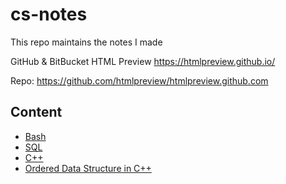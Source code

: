# cs-notes
This repo maintains the notes I made


GitHub & BitBucket HTML Preview
https://htmlpreview.github.io/

Repo: https://github.com/htmlpreview/htmlpreview.github.com


## Content
- [Bash](https://htmlpreview.github.io/?https://github.com/derekl-beep/cs-notes/blob/master/Bash%20Commands.html)
- [SQL](https://htmlpreview.github.io/?https://github.com/derekl-beep/cs-notes/blob/master/SQL%20Training.html)
- [C++](https://htmlpreview.github.io/?https://github.com/derekl-beep/cs-notes/blob/master/Course%20I%20-%20Object-Oriented%20Data%20Structures%20in%20C%2B%2B.html)
- [Ordered Data Structure in C++](https://htmlpreview.github.io/?https://github.com/derekl-beep/cs-notes/blob/master/Course%20II%20-%20Ordered%20Data%20Structures.html)
